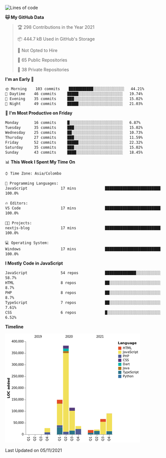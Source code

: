 
<!--START_SECTION:waka-->
![Lines of code](https://img.shields.io/badge/From%20Hello%20World%20I%27ve%20Written-908638%20lines%20of%20code-blue)

**🐱 My GitHub Data** 

> 🏆 298 Contributions in the Year 2021
 > 
> 📦 444.7 kB Used in GitHub's Storage 
 > 
> 🚫 Not Opted to Hire
 > 
> 📜 65 Public Repositories 
 > 
> 🔑 38 Private Repositories  
 > 
**I'm an Early 🐤** 

```text
🌞 Morning    103 commits    ███████████░░░░░░░░░░░░░░   44.21% 
🌆 Daytime    46 commits     █████░░░░░░░░░░░░░░░░░░░░   19.74% 
🌃 Evening    35 commits     ███░░░░░░░░░░░░░░░░░░░░░░   15.02% 
🌙 Night      49 commits     █████░░░░░░░░░░░░░░░░░░░░   21.03%

```
📅 **I'm Most Productive on Friday** 

```text
Monday       16 commits     █░░░░░░░░░░░░░░░░░░░░░░░░   6.87% 
Tuesday      35 commits     ███░░░░░░░░░░░░░░░░░░░░░░   15.02% 
Wednesday    25 commits     ██░░░░░░░░░░░░░░░░░░░░░░░   10.73% 
Thursday     27 commits     ███░░░░░░░░░░░░░░░░░░░░░░   11.59% 
Friday       52 commits     █████░░░░░░░░░░░░░░░░░░░░   22.32% 
Saturday     35 commits     ███░░░░░░░░░░░░░░░░░░░░░░   15.02% 
Sunday       43 commits     ████░░░░░░░░░░░░░░░░░░░░░   18.45%

```


📊 **This Week I Spent My Time On** 

```text
⌚︎ Time Zone: Asia/Colombo

💬 Programming Languages: 
JavaScript               17 mins             █████████████████████████   100.0%

🔥 Editors: 
VS Code                  17 mins             █████████████████████████   100.0%

🐱‍💻 Projects: 
nextjs-blog              17 mins             █████████████████████████   100.0%

💻 Operating System: 
Windows                  17 mins             █████████████████████████   100.0%

```

**I Mostly Code in JavaScript** 

```text
JavaScript               54 repos            ██████████████░░░░░░░░░░░   58.7% 
HTML                     8 repos             ██░░░░░░░░░░░░░░░░░░░░░░░   8.7% 
PHP                      8 repos             ██░░░░░░░░░░░░░░░░░░░░░░░   8.7% 
TypeScript               7 repos             ██░░░░░░░░░░░░░░░░░░░░░░░   7.61% 
CSS                      6 repos             █░░░░░░░░░░░░░░░░░░░░░░░░   6.52%

```


**Timeline**

![Chart not found](https://raw.githubusercontent.com/ccweerasinghe1994/ccweerasinghe1994/master/charts/bar_graph.png) 


 Last Updated on 05/11/2021
<!--END_SECTION:waka-->
